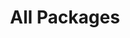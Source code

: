 ---
layout: rpackages
title: All Packages
excerpt: "R packges develped by Raquel Pinho"
comments: false
---